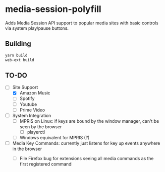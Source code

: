 # media-session-polyfill

Adds Media Session API support to popular media sites with basic controls via system play/pause buttons.

## Building

```bash
yarn build
web-ext build
```

## TO-DO
- [ ] Site Support
    - [x] Amazon Music
    - [ ] Spotify
    - [ ] Youtube
    - [ ] Prime Video
- [ ] System Integration
    - [ ] MPRIS on Linux: if keys are bound by the window manager, can't be seen by the browser
        - [ ] playerctl
    - [ ] Windows equivalent for MPRIS (?)
- [ ] Media Key Commands: currently just listens for key up events anywhere in the browser
    - [ ] File Firefox bug for extensions seeing all media commands as the first registered command

